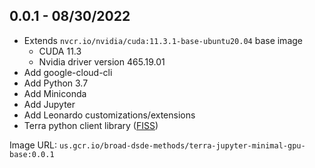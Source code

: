 ## 0.0.1 - 08/30/2022

- Extends `nvcr.io/nvidia/cuda:11.3.1-base-ubuntu20.04` base image
  - CUDA 11.3
  - Nvidia driver version 465.19.01
- Add google-cloud-cli
- Add Python 3.7
- Add Miniconda
- Add Jupyter
- Add Leonardo customizations/extensions
- Terra python client library ([FISS](https://github.com/broadinstitute/fiss))

Image URL: `us.gcr.io/broad-dsde-methods/terra-jupyter-minimal-gpu-base:0.0.1`
